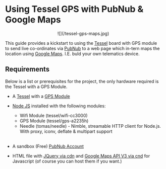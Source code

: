 # Using Tessel GPS with PubNub & Google Maps
<center>![](/tessel-gps-maps.jpg)</center>


This guide provides a kickstart to using the [Tessel](http://tessel.io) board with GPS module to send live co-ordinates via [PubNub](http://www.pubnub.com/) to a web page which in-tern maps the location using [Google Maps](https://developers.google.com/maps/documentation/javascript/). I.E. buld your own telematics device.



## Requirements
Below is a list or prerequisites for the project, the only hardware required is the Tessel with a GPS Module.

* A [Tessel](http://tessel.io) with a [GPS Module](http://start.tessel.io/modules/gps)

* [Node JS](http://nodejs.org/download/) installed with the following modules:
    * Wifi Module (tessel/wifi-cc3000)
    * GPS Module (tessel/gps-a2235h)
    * Needle (tomas/needle) - Nimble, streamable HTTP client for Node.js. With proxy, iconv, deflate & multipart support
<br><br>
* A sandbox (Free) [PubNub Account](http://www.pubnub.com/) 
* HTML file with [JQuery via cdn](https://code.jquery.com/) and [Google Maps API V3 via cnd](https://developers.google.com/maps/documentation/javascript/tutorial) for Javascript (of course you can host them if you want.)
